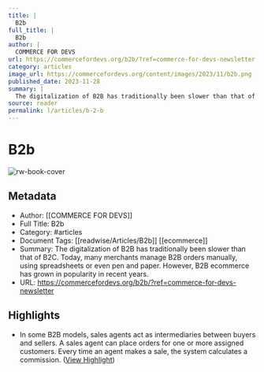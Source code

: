 ```yaml
---
title: |
  B2b
full_title: |
  B2b
author: |
  COMMERCE FOR DEVS
url: https://commercefordevs.org/b2b/?ref=commerce-for-devs-newsletter
category: articles
image_url: https://commercefordevs.org/content/images/2023/11/b2b.png
published_date: 2023-11-28
summary: |
  The digitalization of B2B has traditionally been slower than that of B2C. Today, many merchants manage B2B orders manually, using spreadsheets or even pen and paper. However, B2B ecommerce has grown in popularity in recent years.
source: reader
permalink: l/articles/b-2-b
---
```

# B2b

![rw-book-cover](https://commercefordevs.org/content/images/2023/11/b2b.png)

## Metadata
- Author: [[COMMERCE FOR DEVS]]
- Full Title: B2b
- Category: #articles
- Document Tags: [[readwise/Articles/B2b]] [[ecommerce]] 
- Summary: The digitalization of B2B has traditionally been slower than that of B2C. Today, many merchants manage B2B orders manually, using spreadsheets or even pen and paper. However, B2B ecommerce has grown in popularity in recent years.
- URL: https://commercefordevs.org/b2b/?ref=commerce-for-devs-newsletter

## Highlights
- In some B2B models, sales agents act as intermediaries between buyers and sellers. A sales agent can place orders for one or more assigned customers. Every time an agent makes a sale, the system calculates a commission. ([View Highlight](https://read.readwise.io/read/01hgdxscybqwqvfpkc4r2h08st))



